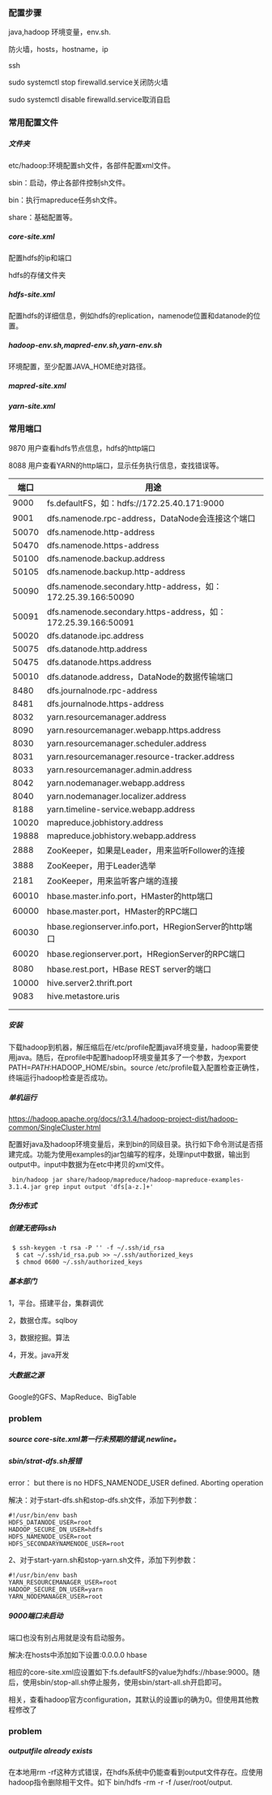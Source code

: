 ### 配置步骤

java,hadoop 环境变量，env.sh.

防火墙，hosts，hostname，ip

ssh

sudo systemctl stop firewalld.service关闭防火墙

sudo systemctl disable firewalld.service取消自启

### 常用配置文件

##### 文件夹

etc/hadoop:环境配置sh文件，各部件配置xml文件。

sbin：启动，停止各部件控制sh文件。

bin：执行mapreduce任务sh文件。

share：基础配置等。

##### core-site.xml

配置hdfs的ip和端口

hdfs的存储文件夹

##### hdfs-site.xml

配置hdfs的详细信息，例如hdfs的replication，namenode位置和datanode的位置。

##### hadoop-env.sh,mapred-env.sh,yarn-env.sh

环境配置，至少配置JAVA_HOME绝对路径。

##### mapred-site.xml

##### yarn-site.xml

### 常用端口

9870  用户查看hdfs节点信息，hdfs的http端口

  8088  用户查看YARN的http端口，显示任务执行信息，查找错误等。

| 端口  | 用途                                                         |
| ----- | ------------------------------------------------------------ |
| 9000  | fs.defaultFS，如：hdfs://172.25.40.171:9000                  |
| 9001  | dfs.namenode.rpc-address，DataNode会连接这个端口             |
| 50070 | dfs.namenode.http-address                                    |
| 50470 | dfs.namenode.https-address                                   |
| 50100 | dfs.namenode.backup.address                                  |
| 50105 | dfs.namenode.backup.http-address                             |
| 50090 | dfs.namenode.secondary.http-address，如：172.25.39.166:50090 |
| 50091 | dfs.namenode.secondary.https-address，如：172.25.39.166:50091 |
| 50020 | dfs.datanode.ipc.address                                     |
| 50075 | dfs.datanode.http.address                                    |
| 50475 | dfs.datanode.https.address                                   |
| 50010 | dfs.datanode.address，DataNode的数据传输端口                 |
| 8480  | dfs.journalnode.rpc-address                                  |
| 8481  | dfs.journalnode.https-address                                |
| 8032  | yarn.resourcemanager.address                                 |
| 8090  | yarn.resourcemanager.webapp.https.address                    |
| 8030  | yarn.resourcemanager.scheduler.address                       |
| 8031  | yarn.resourcemanager.resource-tracker.address                |
| 8033  | yarn.resourcemanager.admin.address                           |
| 8042  | yarn.nodemanager.webapp.address                              |
| 8040  | yarn.nodemanager.localizer.address                           |
| 8188  | yarn.timeline-service.webapp.address                         |
| 10020 | mapreduce.jobhistory.address                                 |
| 19888 | mapreduce.jobhistory.webapp.address                          |
| 2888  | ZooKeeper，如果是Leader，用来监听Follower的连接              |
| 3888  | ZooKeeper，用于Leader选举                                    |
| 2181  | ZooKeeper，用来监听客户端的连接                              |
| 60010 | hbase.master.info.port，HMaster的http端口                    |
| 60000 | hbase.master.port，HMaster的RPC端口                          |
| 60030 | hbase.regionserver.info.port，HRegionServer的http端口        |
| 60020 | hbase.regionserver.port，HRegionServer的RPC端口              |
| 8080  | hbase.rest.port，HBase REST server的端口                     |
| 10000 | hive.server2.thrift.port                                     |
| 9083  | hive.metastore.uris                                          |
|       |                                                              |
|       |                                                              |

##### 安装

下载hadoop到机器，解压缩后在/etc/profile配置java环境变量，hadoop需要使用java。随后，在profile中配置hadoop环境变量其多了一个参数，为export PATH=$PATH:$HADOOP_HOME/sbin。source /etc/profile载入配置检查正确性，终端运行hadoop检查是否成功。

##### 单机运行

https://hadoop.apache.org/docs/r3.1.4/hadoop-project-dist/hadoop-common/SingleCluster.html

配置好java及hadoop环境变量后，来到bin的同级目录。执行如下命令测试是否搭建完成。功能为使用examples的jar包编写的程序，处理input中数据，输出到output中。input中数据为在etc中拷贝的xml文件。

```
 bin/hadoop jar share/hadoop/mapreduce/hadoop-mapreduce-examples-3.1.4.jar grep input output 'dfs[a-z.]+'
```

##### 伪分布式

##### 创建无密码ssh

```
 $ ssh-keygen -t rsa -P '' -f ~/.ssh/id_rsa
  $ cat ~/.ssh/id_rsa.pub >> ~/.ssh/authorized_keys
  $ chmod 0600 ~/.ssh/authorized_keys
```



##### 基本部门

1，平台。搭建平台，集群调优

2，数据仓库。sqlboy

3，数据挖掘。算法

4，开发。java开发

##### 大数据之源

Google的GFS、MapReduce、BigTable

### problem

##### source core-site.xml第一行未预期的错误,newline。

##### sbin/strat-dfs.sh报错

error： but there is no HDFS_NAMENODE_USER defined. Aborting operation

解决：对于start-dfs.sh和stop-dfs.sh文件，添加下列参数：

```
#!/usr/bin/env bash
HDFS_DATANODE_USER=root
HADOOP_SECURE_DN_USER=hdfs
HDFS_NAMENODE_USER=root
HDFS_SECONDARYNAMENODE_USER=root
```


2、对于start-yarn.sh和stop-yarn.sh文件，添加下列参数：

```
#!/usr/bin/env bash
YARN_RESOURCEMANAGER_USER=root
HADOOP_SECURE_DN_USER=yarn
YARN_NODEMANAGER_USER=root
```

##### 9000端口未启动

端口也没有别占用就是没有启动服务。

解决:在hosts中添加如下设置:0.0.0.0 hbase

相应的core-site.xml应设置如下:fs.defaultFS的value为hdfs://hbase:9000。随后，使用sbin/stop-all.sh停止服务，使用sbin/start-all.sh开启即可。

相关，查看hadoop官方configuration，其默认的设置ip的确为0。但使用其他教程修改了

### problem

##### outputfile already exists

在本地用rm -rf这种方式错误，在hdfs系统中仍能查看到output文件存在。应使用hadoop指令删除相干文件。如下 bin/hdfs -rm -r -f  /user/root/output.